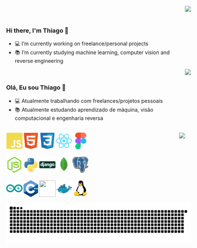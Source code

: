 <img height="170em" align="right" src="https://github-readme-stats.vercel.app/api?username=ThiagoA20&show_icons=true&theme=dark&include_all_commits=true&count_private=true"/><br><br>
### Hi there, I'm Thiago 👋

- 💻 I’m currently working on freelance/personal projects<br>
- 📚 I’m currently studying machine learning, computer vision and reverse engineering<br>

<img height="180em" align="right" src="https://github-readme-stats.vercel.app/api/top-langs/?username=ThiagoA20&layout=compact&langs_count=7&theme=dark"/><br>
### Olá, Eu sou Thiago 👋

- 💻 Atualmente trabalhando com freelances/projetos pessoais<br>
- 📚 Atualmente estudando aprendizado de máquina, visão computacional e engenharia reversa<br>

<div style="display: flex; flex-direction: column;>
  <a href="https://github.com/ThiagoA20">
</div><br>

<div>
  <img align="right" src="https://media.giphy.com/media/6heBQSjt2IoA8/giphy.gif">
  <img align="left" height="45" width="45" src="https://raw.githubusercontent.com/devicons/devicon/master/icons/javascript/javascript-plain.svg">
  <img align="left" height="45" width="45" src="https://raw.githubusercontent.com/devicons/devicon/master/icons/html5/html5-original.svg">
  <img align="left" height="45" width="45" src="https://raw.githubusercontent.com/devicons/devicon/master/icons/css3/css3-original.svg">
  <img align="left" height="45" width="45" src="https://raw.githubusercontent.com/devicons/devicon/master/icons/react/react-original.svg">
  <img height="45" width="45" src="https://raw.githubusercontent.com/devicons/devicon/master/icons/figma/figma-original.svg">
  <br><br>
  <img align="left" height="45" width="45" src="https://raw.githubusercontent.com/devicons/devicon/master/icons/nodejs/nodejs-original.svg">
  <img align="left" height="45" width="45" src="https://raw.githubusercontent.com/devicons/devicon/master/icons/python/python-original.svg">
  <img align="left" height="45" width="45" src="https://raw.githubusercontent.com/devicons/devicon/master/icons/django/django-original.svg">
  <img align="left" height="45" width="45" src="https://raw.githubusercontent.com/devicons/devicon/master/icons/mongodb/mongodb-original.svg">
  <img height="45" width="45" src="https://raw.githubusercontent.com/devicons/devicon/master/icons/postgresql/postgresql-original.svg">
  <br><br>
  <img align="left" height="45" width="45" src="https://raw.githubusercontent.com/devicons/devicon/master/icons/arduino/arduino-original.svg">
  <img align="left" height="45" width="45" src="https://raw.githubusercontent.com/devicons/devicon/master/icons/cplusplus/cplusplus-original.svg">
  <img align="left" height="45" width="45" src="https://raw.githubusercontent.com/jmnote/z-icons/master/svg/kubernetes.svg">
  <img align="left" height="45" width="45" src="https://raw.githubusercontent.com/devicons/devicon/master/icons/docker/docker-original.svg">

  <img height="45" width="45" src="https://raw.githubusercontent.com/devicons/devicon/master/icons/linux/linux-original.svg">

  ![Snake animation](https://github.com/ThiagoA20/ThiagoA20/blob/output/github-contribution-grid-snake.svg)
</div>



